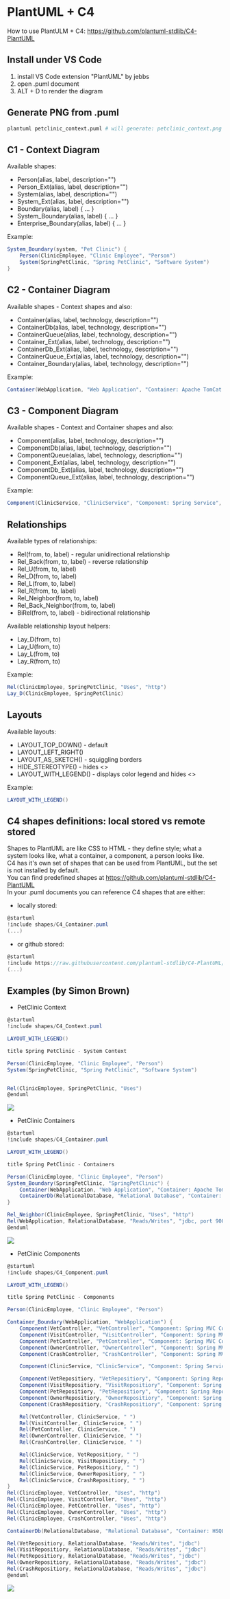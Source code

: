 # PlantUML + C4

How to use PlantULM + C4: <https://github.com/plantuml-stdlib/C4-PlantUML>

## Install under VS Code
1. install VS Code extension "PlantUML" by jebbs
2. open .puml document
3. ALT + D to render the diagram

## Generate PNG from .puml

```bash
plantuml petclinic_context.puml # will generate: petclinic_context.png
```

## C1 - Context Diagram
Available shapes:
- Person(alias, label, description="")
- Person_Ext(alias, label, description="")
- System(alias, label, description="")
- System_Ext(alias, label, description="")
- Boundary(alias, label) { ... }
- System_Boundary(alias, label) { ... }
- Enterprise_Boundary(alias, label) { ... }

Example:
```csharp
System_Boundary(system, "Pet Clinic") {
    Person(ClinicEmployee, "Clinic Employee", "Person")
    System(SpringPetClinic, "Spring PetClinic", "Software System")
}
```

## C2 - Container Diagram
Available shapes - Context shapes and also:
- Container(alias, label, technology, description="")
- ContainerDb(alias, label, technology, description="")
- ContainerQueue(alias, label, technology, description="")
- Container_Ext(alias, label, technology, description="")
- ContainerDb_Ext(alias, label, technology, description="")
- ContainerQueue_Ext(alias, label, technology, description="")
- Container_Boundary(alias, label, technology, description="")

Example:
```csharp
Container(WebApplication, "Web Application", "Container: Apache TomCat 7.x")
```

## C3 - Component Diagram
Available shapes - Context and Container shapes and also:
- Component(alias, label, technology, description="")
- ComponentDb(alias, label, technology, description="")
- ComponentQueue(alias, label, technology, description="")
- Component_Ext(alias, label, technology, description="")
- ComponentDb_Ext(alias, label, technology, description="")
- ComponentQueue_Ext(alias, label, technology, description="")

Example:
```csharp
Component(ClinicService, "ClinicService", "Component: Spring Service", "Mostly used as a facade so all controllers have a single point of entry")
```

## Relationships

Available types of relationships:
- Rel(from, to, label) - regular unidirectional relationship
- Rel_Back(from, to, label) - reverse relationship
- Rel_U(from, to, label)
- Rel_D(from, to, label)
- Rel_L(from, to, label)
- Rel_R(from, to, label)
- Rel_Neighbor(from, to, label)
- Rel_Back_Neighbor(from, to, label)
- BiRel(from, to, label) - bidirectional relationship

Available relationship layout helpers:
- Lay_D(from, to)
- Lay_U(from, to)
- Lay_L(from, to)
- Lay_R(from, to)

Example:
```csharp
Rel(ClinicEmployee, SpringPetClinic, "Uses", "http")
Lay_D(ClinicEmployee, SpringPetClinic)
```

## Layouts

Available layouts:
- LAYOUT_TOP_DOWN() - default
- LAYOUT_LEFT_RIGHT()
- LAYOUT_AS_SKETCH() - squiggling borders
- HIDE_STEREOTYPE() - hides <<stetreotype>>
- LAYOUT_WITH_LEGEND() - displays color legend and hides <<stetreotype>>

Example:
```csharp
LAYOUT_WITH_LEGEND()
```


## C4 shapes definitions: local stored vs remote stored

Shapes to PlantUML are like CSS to HTML - they define style; what a system looks like, what a container, a component, a person looks like.  
C4 has it's own set of shapes that can be used from PlantUML, but the set is not installed by default.  
You can find predefined shapes at <https://github.com/plantuml-stdlib/C4-PlantUML>  
In your .puml documents you can reference C4 shapes that are either:
- locally stored:
```csharp
@startuml
!include shapes/C4_Container.puml
(...)
```

- or github stored:
```csharp
@startuml
!include https://raw.githubusercontent.com/plantuml-stdlib/C4-PlantUML/master/C4_Container.puml
(...)
```

## Examples (by Simon Brown)

- PetClinic Context
```csharp
@startuml
!include shapes/C4_Context.puml

LAYOUT_WITH_LEGEND()

title Spring PetClinic - System Context

Person(ClinicEmployee, "Clinic Employee", "Person")
System(SpringPetClinic, "Spring PetClinic", "Software System")


Rel(ClinicEmployee, SpringPetClinic, "Uses")
@enduml
```
![](media/petclinic_context.png)

- PetClinic Containers  
```csharp
@startuml
!include shapes/C4_Container.puml

LAYOUT_WITH_LEGEND()

title Spring PetClinic - Containers

Person(ClinicEmployee, "Clinic Employee", "Person")
System_Boundary(SpringPetClinic, "SpringPetClinic") {
    Container(WebApplication, "Web Application", "Container: Apache TomCat 7.x")
    ContainerDb(RelationalDatabase, "Relational Database", "Container: HSQLDB")
}

Rel_Neighbor(ClinicEmployee, SpringPetClinic, "Uses", "http")
Rel(WebApplication, RelationalDatabase, "Reads/Writes", "jdbc, port 9000")
@enduml
```
![](./media/petclinic_container.png)

- PetClinic Components  
```csharp
@startuml
!include shapes/C4_Component.puml

LAYOUT_WITH_LEGEND()

title Spring PetClinic - Components

Person(ClinicEmployee, "Clinic Employee", "Person")

Container_Boundary(WebApplication, "WebApplication") {
    Component(VetController, "VetController", "Component: Spring MVC Controller")
    Component(VisitController, "VisitController", "Component: Spring MVC Controller")
    Component(PetController, "PetController", "Component: Spring MVC Controller")
    Component(OwnerController, "OwnerController", "Component: Spring MVC Controller")
    Component(CrashController, "CrashController", "Component: Spring MVC Controller")

    Component(ClinicService, "ClinicService", "Component: Spring Service", "Mostly used as a facade so all controllers have a single point of entry")

    Component(VetRepositiory, "VetRepositiory", "Component: Spring Repository")
    Component(VisitRepositiory, "VisitRepositiory", "Component: Spring Repository")
    Component(PetRepositiory, "PetRepositiory", "Component: Spring Repository")
    Component(OwnerRepositiory, "OwnerRepositiory", "Component: Spring Repository")
    Component(CrashRepositiory, "CrashRepositiory", "Component: Spring Repository")

    Rel(VetController, ClinicService, " ")
    Rel(VisitController, ClinicService, " ")
    Rel(PetController, ClinicService, " ")
    Rel(OwnerController, ClinicService, " ")
    Rel(CrashController, ClinicService, " ")

    Rel(ClinicService, VetRepositiory, " ")
    Rel(ClinicService, VisitRepositiory, " ")
    Rel(ClinicService, PetRepositiory, " ")
    Rel(ClinicService, OwnerRepositiory, " ")
    Rel(ClinicService, CrashRepositiory, " ")
}
Rel(ClinicEmployee, VetController, "Uses", "http")
Rel(ClinicEmployee, VisitController, "Uses", "http")
Rel(ClinicEmployee, PetController, "Uses", "http")
Rel(ClinicEmployee, OwnerController, "Uses", "http")
Rel(ClinicEmployee, CrashController, "Uses", "http")

ContainerDb(RelationalDatabase, "Relational Database", "Container: HSQLDB")

Rel(VetRepositiory, RelationalDatabase, "Reads/Writes", "jdbc")
Rel(VisitRepositiory, RelationalDatabase, "Reads/Writes", "jdbc")
Rel(PetRepositiory, RelationalDatabase, "Reads/Writes", "jdbc")
Rel(OwnerRepositiory, RelationalDatabase, "Reads/Writes", "jdbc")
Rel(CrashRepositiory, RelationalDatabase, "Reads/Writes", "jdbc")
@enduml
```
![](./media/petclinic_component.png)